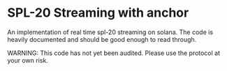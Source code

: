 # SPL-20 Streaming with anchor

An implementation of real time spl-20 streaming on solana. The code is heavily documented and should be good enough to read through.

WARNING: This code has not yet been audited. Please use the protocol at your own risk.
